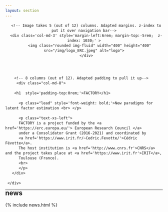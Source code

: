 ```yaml
---
layout: section
---
```

<header>

	  <!-- Image takes 5 (out of 12) columns. Adapted margins. z-index to put it over navigation bar-->
      <div class='col-md-3' style='margin-left:6rem; margin-top:-5rem;  z-index: 1030;' >
         <img class="rounded img-fluid" width="400" height="400" src="/img/logo_ERC.jpeg" alt="logo">
      </div>
      
</header>

<section id="main" class="container" style='padding-top:0rem; margin-top:-0rem;'>
       <div class="row flex-items-xs-center text-xs-center">

		<!-- 8 columns (out of 12). Adapted padding to pull it up-->
         <div class="col-md-8">

        <h1  style='padding-top:0rem;'>FACTORY</h1>
	
          <p class="lead" style='font-weight: bold;'>New paradigms for latent factor estimation <br> </p>

          <p class="text-xs-left">
		  FACTORY is a project funded by the <a href='https://erc.europa.eu/'> European Research Council </a>
		  under a Consolidator Grant (2016-2021) and coordinated by 
		  <a href='https://www.irit.fr/~Cedric.Fevotte/'>Cédric Févotte</a>. 
		  The host institution is <a href='http://www.cnrs.fr'>CNRS</a> and the project takes place at <a href='https://www.irit.fr'>IRIT</a>, 
		  Toulouse (France).
		  <br>		  
	      </p>
       </div>
    
     </div>
</section>

---

<section id="news" class="container" style='padding-top:0rem; margin-top:-2rem;'>
<div class="row text-xs-center">
  <div class="col-xs">
    <h1>news</h1>
  </div>
</div>
{% include news.html %}
</section>
